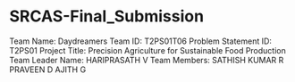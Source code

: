 # SRCAS-Final_Submission


Team Name: Daydreamers
Team ID: T2PS01T06
Problem Statement ID: T2PS01
Project Title: Precision Agriculture for Sustainable Food Production
Team Leader Name: HARIPRASATH V
Team Members: SATHISH KUMAR R
              PRAVEEN D
              AJITH G

